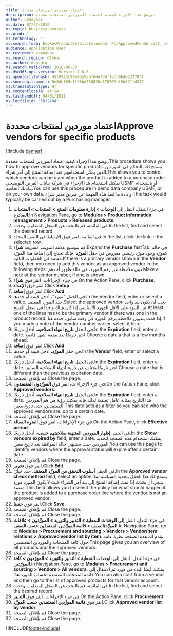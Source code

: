 ```yaml
---
title: اعتماد موردين لمنتجات محددة
description: يوضح هذا الإجراء كيفية اعتماد الموردين لمنتجات محددة.
author: kamaybac
ms.date: 07/22/2019
ms.topic: business-process
ms.prod: ''
ms.technology: ''
ms.search.form: EcoResProductDetailsExtended, PdsApprovedVendorList, VendTable
audience: Application User
ms.reviewer: kamaybac
ms.search.region: Global
ms.author: dabourq
ms.search.validFrom: 2016-06-30
ms.dyn365.ops.version: Version 7.0.0
ms.openlocfilehash: 45f6942c99e03a5abf6de736f1adb0b4e232783f
ms.sourcegitcommit: 0e8db169c3f90bd750826af76709ef5d621fd377
ms.translationtype: HT
ms.contentlocale: ar-SA
ms.lasthandoff: 04/01/2021
ms.locfileid: "5812484"
---
```

# <a name="approve-vendors-for-specific-products"></a><span data-ttu-id="a717f-103">اعتماد موردين لمنتجات محددة</span><span class="sxs-lookup"><span data-stu-id="a717f-103">Approve vendors for specific products</span></span>

[!include [banner](../../includes/banner.md)]

<span data-ttu-id="a717f-104">يوضح هذا الإجراء كيفية اعتماد الموردين لمنتجات محددة.</span><span class="sxs-lookup"><span data-stu-id="a717f-104">This procedure shows you how to approve vendors for specific products.</span></span> <span data-ttu-id="a717f-105">يسمح لك بالتحكم في الموردين الذين يمكن استخدامهم عند إضافة المنتج إلى أمر شراء.</span><span class="sxs-lookup"><span data-stu-id="a717f-105">This allows you to control which vendors can be used when the product is added to a purchase order.</span></span> <span data-ttu-id="a717f-106">يمكنك استخدام هذا الإجراء في شركة بيانات العرض التوضيحي USMF أو باستخدام بياناتك الخاصة.</span><span class="sxs-lookup"><span data-stu-id="a717f-106">You can use this procedure in demo data company USMF, or on your own data.</span></span> <span data-ttu-id="a717f-107">وعادة ما تُنفذ هذه المهمة عن طريق مدير شراء.</span><span class="sxs-lookup"><span data-stu-id="a717f-107">This task would typically be carried out by a Purchasing manager.</span></span>

1. <span data-ttu-id="a717f-108">‏‫في جزء التنقل، انتقل إلى **الوحدات > إدارة معلومات المنتج > المنتجات > المنتجات الصادرة‬‏‎**.</span><span class="sxs-lookup"><span data-stu-id="a717f-108">In Navigation Pane, go to **Modules > Product information management > Products > Released products**.</span></span>
2. <span data-ttu-id="a717f-109">في القائمة، قم بالبحث عن السجل المطلوب وحدده.</span><span class="sxs-lookup"><span data-stu-id="a717f-109">In the list, find and select the desired record.</span></span>
3. <span data-ttu-id="a717f-110">في القائمة، انقر فوق الارتباط في الصف المحدد.</span><span class="sxs-lookup"><span data-stu-id="a717f-110">In the list, click the link in the selected row.</span></span>
4. <span data-ttu-id="a717f-111">قم بتوسيع علامة التبويب السريعة **شراء**.</span><span class="sxs-lookup"><span data-stu-id="a717f-111">Expand the **Purchase** fastTab.</span></span> <span data-ttu-id="a717f-112">في حالة وجود مورّد رئيسي معروض في حقل **المورّد**، فإنك تحتاج إلى إضافة هذا المورّد‏‎ كمورّد معتمد في الخطوات التالية.</span><span class="sxs-lookup"><span data-stu-id="a717f-112">If there is a primary vendor shown in the **Vendor** field, then you need to add this vendor as an approved vendor in the following steps.</span></span> <span data-ttu-id="a717f-113">دون ملاحظة عن رقم المورد، في حالة ظهور أحدهم.</span><span class="sxs-lookup"><span data-stu-id="a717f-113">Make a note of the vendor number, if one is shown.</span></span>  
5. <span data-ttu-id="a717f-114">في جزء الإجراءات، انقر فوق **شراء‬**.</span><span class="sxs-lookup"><span data-stu-id="a717f-114">On the Action Pane, click **Purchase**.</span></span>
6. <span data-ttu-id="a717f-115">انقر فوق **الإعداد**.</span><span class="sxs-lookup"><span data-stu-id="a717f-115">Click **Setup**.</span></span>
7. <span data-ttu-id="a717f-116">انقر فوق **إضافة**.</span><span class="sxs-lookup"><span data-stu-id="a717f-116">Click **Add**.</span></span>
8. <span data-ttu-id="a717f-117">في الحقل "مورد"، أدخل قيمة أو حددها.</span><span class="sxs-lookup"><span data-stu-id="a717f-117">In the Vendor field, enter or select a value.</span></span> <span data-ttu-id="a717f-118">حدد المورد المعتمد.</span><span class="sxs-lookup"><span data-stu-id="a717f-118">Select the approved vendor.</span></span> <span data-ttu-id="a717f-119">يجب أن يكون بند واحد من البنود على الأقل المورد الأساسي إذا كان هناك واحدًا في سجل المنتج.</span><span class="sxs-lookup"><span data-stu-id="a717f-119">At least one of the lines has to be the primary vendor if there was one in the product record.</span></span> <span data-ttu-id="a717f-120">إذا قمت بتدوين ملاحظة برقم المورد في وقت سابق، حدده هنا.</span><span class="sxs-lookup"><span data-stu-id="a717f-120">If you made a note of the vendor number earlier, select it here.</span></span>  
9. <span data-ttu-id="a717f-121">في الحقل **تاريخ انتهاء الصلاحية**، أدخل تاريخًا.</span><span class="sxs-lookup"><span data-stu-id="a717f-121">In the **Expiration** field, enter a date.</span></span> <span data-ttu-id="a717f-122">اختر تاريخًا بعد بضعة أشهر قادمة.</span><span class="sxs-lookup"><span data-stu-id="a717f-122">Choose a date a that is a few months ahead.</span></span>  
10. <span data-ttu-id="a717f-123">انقر فوق **إضافة**.</span><span class="sxs-lookup"><span data-stu-id="a717f-123">Click **Add**.</span></span>
11. <span data-ttu-id="a717f-124">في حقل **المورّد**، أدخل قيمة أو حددها.</span><span class="sxs-lookup"><span data-stu-id="a717f-124">In the **Vendor** field, enter or select a value.</span></span>
12. <span data-ttu-id="a717f-125">في الحقل **تاريخ انتهاء الصلاحية**، أدخل تاريخًا.</span><span class="sxs-lookup"><span data-stu-id="a717f-125">In the **Expiration** field, enter a date.</span></span> <span data-ttu-id="a717f-126">اختر تاريخًا يختلف عن تاريخ انتهاء الصلاحية السابق.</span><span class="sxs-lookup"><span data-stu-id="a717f-126">Choose a date that is different than the previous expiration date.</span></span>  
13. <span data-ttu-id="a717f-127">قم بإغلاق الصفحة.</span><span class="sxs-lookup"><span data-stu-id="a717f-127">Close the page.</span></span>
14. <span data-ttu-id="a717f-128">في جزء الإجراءات، انقر فوق **المورّدون المعتمدون**.</span><span class="sxs-lookup"><span data-stu-id="a717f-128">On the Action Pane, click **Approved vendors**.</span></span>
15. <span data-ttu-id="a717f-129">في الحقل **تاريخ انتهاء الصلاحية**، أدخل تاريخًا.</span><span class="sxs-lookup"><span data-stu-id="a717f-129">In the **Expiration** field, enter a date.</span></span> <span data-ttu-id="a717f-130">هذا التاريخ بمثابة عامل تصفية لذلك فإنه يمكنك رؤية من هم الموردين المعتمدين، حتى تاريخ معين.</span><span class="sxs-lookup"><span data-stu-id="a717f-130">This date acts as a filter so you can see who the approved vendors are, up to a certain date.</span></span>  
16. <span data-ttu-id="a717f-131">قم بإغلاق الصفحة.</span><span class="sxs-lookup"><span data-stu-id="a717f-131">Close the page.</span></span>
17. <span data-ttu-id="a717f-132">في جزء الإجراءات، انقر فوق **الفترة الفعالة‬**.</span><span class="sxs-lookup"><span data-stu-id="a717f-132">On the Action Pane, click **Effective period**.</span></span>
18. <span data-ttu-id="a717f-133">في الحقل **إظهار الموردين المنتهية صلاحيتهم حسب‬**، أدخل تاريخًا.</span><span class="sxs-lookup"><span data-stu-id="a717f-133">In the **Show vendors expired by** field, enter a date.</span></span> <span data-ttu-id="a717f-134">يمكنك استخدام هذه الصفحة لتحديد الموردين حيث ستنتهي حالة الموافقة بعد تاريخ معين.</span><span class="sxs-lookup"><span data-stu-id="a717f-134">You can use this page to identify vendors where the approval status will expire after a certain date.</span></span>  
19. <span data-ttu-id="a717f-135">قم بإغلاق الصفحة.</span><span class="sxs-lookup"><span data-stu-id="a717f-135">Close the page.</span></span>
20. <span data-ttu-id="a717f-136">انقر فوق **تحرير**.</span><span class="sxs-lookup"><span data-stu-id="a717f-136">Click **Edit**.</span></span>
21. <span data-ttu-id="a717f-137">في الحقل **أسلوب التحقق من المورِّد المعتمَد**، حدد خيارًا.</span><span class="sxs-lookup"><span data-stu-id="a717f-137">In the **Approved vendor check method** field, select an option.</span></span> <span data-ttu-id="a717f-138">يسمح لك هذا الحقل بتحديد السياسة لما ينبغي أن يحدث إذا تمت إضافة المنتج إلى بند أمر الشراء حيث لا يكون المورد مورد معتمد.</span><span class="sxs-lookup"><span data-stu-id="a717f-138">This field allows you to select the policy for what should happen if the product is added to a purchase order line where the vendor is not an approved vendor.</span></span>  
22. <span data-ttu-id="a717f-139">انقر فوق **حفظ**.</span><span class="sxs-lookup"><span data-stu-id="a717f-139">Click **Save**.</span></span>
23. <span data-ttu-id="a717f-140">قم بإغلاق الصفحة.</span><span class="sxs-lookup"><span data-stu-id="a717f-140">Close the page.</span></span>
24. <span data-ttu-id="a717f-141">قم بإغلاق الصفحة.</span><span class="sxs-lookup"><span data-stu-id="a717f-141">Close the page.</span></span>
25. <span data-ttu-id="a717f-142">في جزء التنقل، انتقل إلى **الوحدات النمطية > التدبير والتوريد > المورِّدون > علاقات المورِّد/الصنف‬ > قائمة المورِّدين المعتمدَين حسب الصنف.**</span><span class="sxs-lookup"><span data-stu-id="a717f-142">In Navigation Pane, go to **Modules > Procurement and sourcing > Vendors > Vendor/item relations > Approved vendor list by item**.</span></span> <span data-ttu-id="a717f-143">تقدم لك هذه الصفحة نظرة عامة حول كافة المنتجات والموردين المعتمدين.</span><span class="sxs-lookup"><span data-stu-id="a717f-143">This page gives you an overview of all products and the approved vendors.</span></span>  
26. <span data-ttu-id="a717f-144">قم بإغلاق الصفحة.</span><span class="sxs-lookup"><span data-stu-id="a717f-144">Close the page.</span></span>
27. <span data-ttu-id="a717f-145">في جزء التنقل، انتقل إلى **الوحدات النمطية > التدبير والتوريد > المورّدون‬ > كافة المورّدين‬**.</span><span class="sxs-lookup"><span data-stu-id="a717f-145">In Navigation Pane, go to **Modules > Procurement and sourcing > Vendors > All vendors**.</span></span> <span data-ttu-id="a717f-146">يمكنك أيضًا البدء من مورد ثم الانتقال إلى قائمة المنتجات المعتمدة لحساب المورد هذا.</span><span class="sxs-lookup"><span data-stu-id="a717f-146">You can also start from a vendor and then go to the list of approved products for that vendor account.</span></span>  
28. <span data-ttu-id="a717f-147">في القائمة، قم بالبحث عن السجل المطلوب وحدده.</span><span class="sxs-lookup"><span data-stu-id="a717f-147">In the list, find and select the desired record.</span></span>
29. <span data-ttu-id="a717f-148">في جزء الإجراءات، انقر فوق **التدبير**.</span><span class="sxs-lookup"><span data-stu-id="a717f-148">On the Action Pane, click **Procurement**.</span></span>
30. <span data-ttu-id="a717f-149">انقر فوق **قائمة المورِّدين المعتمدَين حسب المورِّد‬**.</span><span class="sxs-lookup"><span data-stu-id="a717f-149">Click **Approved vendor list by vendor**.</span></span>
31. <span data-ttu-id="a717f-150">قم بإغلاق الصفحة.</span><span class="sxs-lookup"><span data-stu-id="a717f-150">Close the page.</span></span>
32. <span data-ttu-id="a717f-151">قم بإغلاق الصفحة.</span><span class="sxs-lookup"><span data-stu-id="a717f-151">Close the page.</span></span>



[!INCLUDE[footer-include](../../../includes/footer-banner.md)]